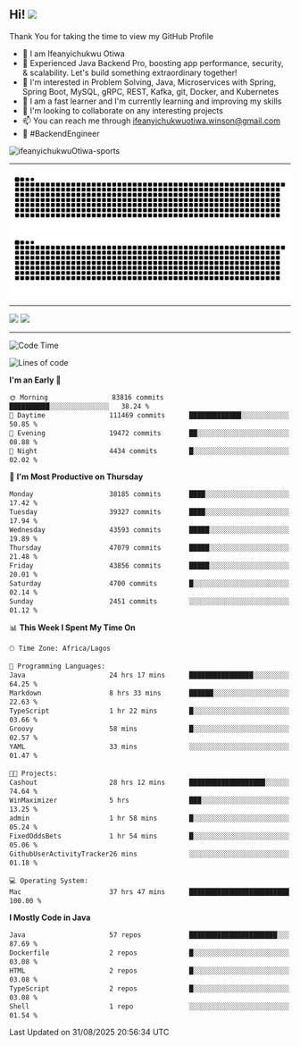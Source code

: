 <!-- BLOG-POST-LIST:START --><!-- BLOG-POST-LIST:END -->

## Hi! <img src="https://media.giphy.com/media/hvRJCLFzcasrR4ia7z/giphy.gif" width="4%"> 

Thank You for taking the time to view my GitHub Profile

- 👋 I am Ifeanyichukwu Otiwa
- 🚀 Experienced Java Backend Pro, boosting app performance, security, & scalability. Let's build something extraordinary together!
- 👀 I'm interested in Problem Solving, Java, Microservices with Spring, Spring Boot, MySQL, gRPC, REST, Kafka, git, Docker, and Kubernetes
- 🌱 I am a fast learner and I'm currently learning and improving my skills
- 💞️ I'm looking to collaborate on any interesting projects
- 📫 You can reach me through ifeanyichukwuotiwa.winson@gmail.com
- 🚀 #BackendEngineer

<p align="left" marginTop="10px"> <img src="https://komarev.com/ghpvc/?username=ifeanyichukwuOtiwa-sports&label=Profile%20views&color=0e75b6&style=for-the-badge" alt="ifeanyichukwuOtiwa-sports" /> </p>

***

<!--🐍📈SNAKEGRAPH / 🌐WEBSITE: https://github.com/Platane/snk -->
![github contribution grid snake animation](https://raw.githubusercontent.com/ifeanyichukwuOtiwa-sports/ifeanyichukwuOtiwa-sports/output/github-contribution-grid-snake-dark.svg#gh-dark-mode-only)![github contribution grid snake animation](https://raw.githubusercontent.com/ifeanyichukwuOtiwa-sports/ifeanyichukwuOtiwa-sports/output/github-contribution-grid-snake.svg#gh-light-mode-only)

***

<p float="left">
  <img float="left" src="https://github-readme-stats.vercel.app/api?username=ifeanyichukwuOtiwa-sports&count_private=true&include_all_commits=true&theme=react&show_icons=true" />
  <img float="right" src="https://github-readme-stats.vercel.app/api/top-langs/?username=ifeanyichukwuOtiwa-sports&layout=compact&show_icons=true&theme=react" /> 
</p>

***



<!--START_SECTION:waka-->
![Code Time](http://img.shields.io/badge/Code%20Time-4%2C152%20hrs%2040%20mins-blue)

![Lines of code](https://img.shields.io/badge/From%20Hello%20World%20I%27ve%20Written-62.9%20million%20lines%20of%20code-blue)

**I'm an Early 🐤** 

```text
🌞 Morning                83816 commits       ██████████░░░░░░░░░░░░░░░   38.24 % 
🌆 Daytime                111469 commits      █████████████░░░░░░░░░░░░   50.85 % 
🌃 Evening                19472 commits       ██░░░░░░░░░░░░░░░░░░░░░░░   08.88 % 
🌙 Night                  4434 commits        █░░░░░░░░░░░░░░░░░░░░░░░░   02.02 % 
```
📅 **I'm Most Productive on Thursday** 

```text
Monday                   38185 commits       ████░░░░░░░░░░░░░░░░░░░░░   17.42 % 
Tuesday                  39327 commits       ████░░░░░░░░░░░░░░░░░░░░░   17.94 % 
Wednesday                43593 commits       █████░░░░░░░░░░░░░░░░░░░░   19.89 % 
Thursday                 47079 commits       █████░░░░░░░░░░░░░░░░░░░░   21.48 % 
Friday                   43856 commits       █████░░░░░░░░░░░░░░░░░░░░   20.01 % 
Saturday                 4700 commits        █░░░░░░░░░░░░░░░░░░░░░░░░   02.14 % 
Sunday                   2451 commits        ░░░░░░░░░░░░░░░░░░░░░░░░░   01.12 % 
```


📊 **This Week I Spent My Time On** 

```text
🕑︎ Time Zone: Africa/Lagos

💬 Programming Languages: 
Java                     24 hrs 17 mins      ████████████████░░░░░░░░░   64.25 % 
Markdown                 8 hrs 33 mins       ██████░░░░░░░░░░░░░░░░░░░   22.63 % 
TypeScript               1 hr 22 mins        █░░░░░░░░░░░░░░░░░░░░░░░░   03.66 % 
Groovy                   58 mins             █░░░░░░░░░░░░░░░░░░░░░░░░   02.57 % 
YAML                     33 mins             ░░░░░░░░░░░░░░░░░░░░░░░░░   01.47 % 

🐱‍💻 Projects: 
Cashout                  28 hrs 12 mins      ███████████████████░░░░░░   74.64 % 
WinMaximizer             5 hrs               ███░░░░░░░░░░░░░░░░░░░░░░   13.25 % 
admin                    1 hr 58 mins        █░░░░░░░░░░░░░░░░░░░░░░░░   05.24 % 
FixedOddsBets            1 hr 54 mins        █░░░░░░░░░░░░░░░░░░░░░░░░   05.06 % 
GithubUserActivityTracker26 mins             ░░░░░░░░░░░░░░░░░░░░░░░░░   01.18 % 

💻 Operating System: 
Mac                      37 hrs 47 mins      █████████████████████████   100.00 % 
```

**I Mostly Code in Java** 

```text
Java                     57 repos            ██████████████████████░░░   87.69 % 
Dockerfile               2 repos             █░░░░░░░░░░░░░░░░░░░░░░░░   03.08 % 
HTML                     2 repos             █░░░░░░░░░░░░░░░░░░░░░░░░   03.08 % 
TypeScript               2 repos             █░░░░░░░░░░░░░░░░░░░░░░░░   03.08 % 
Shell                    1 repo              ░░░░░░░░░░░░░░░░░░░░░░░░░   01.54 % 
```




 Last Updated on 31/08/2025 20:56:34 UTC
<!--END_SECTION:waka-->

<!--
<p align="center">
![trophy](https://github-profile-trophy.vercel.app/?username=ifeanyichukwuOtiwa-sports&theme=onedark) (https://github.com/ryo-ma/github-profile-trophy)
</p>
-->

<!---
ifeanyi-otiwa/ifeanyi-otiwa is a ✨ special ✨ repository because its `README.md` (this file) appears on your GitHub profile.
You can click the Preview link to take a look at your changes.
--->
